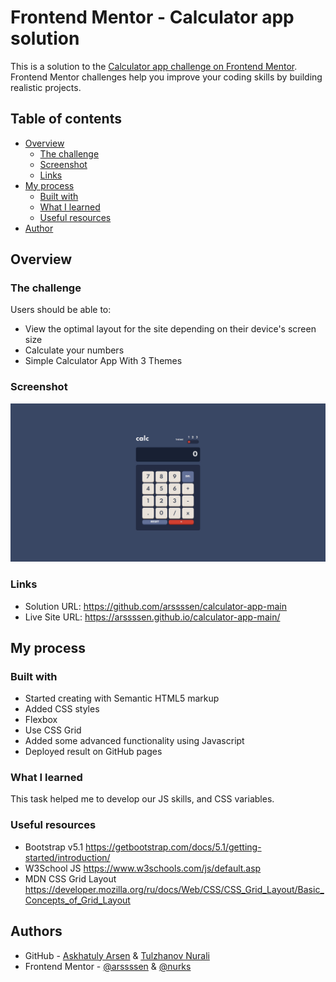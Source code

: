 # Frontend Mentor - Calculator app solution

This is a solution to the [Calculator app challenge on Frontend Mentor](https://www.frontendmentor.io/challenges/calculator-app-9lteq5N29). Frontend Mentor challenges help you improve your coding skills by building realistic projects. 

## Table of contents

- [Overview](#overview)
  - [The challenge](#the-challenge)
  - [Screenshot](#screenshot)
  - [Links](#links)
- [My process](#my-process)
  - [Built with](#built-with)
  - [What I learned](#what-i-learned)
  - [Useful resources](#useful-resources)
- [Author](#author)


## Overview

### The challenge

Users should be able to:

- View the optimal layout for the site depending on their device's screen size
- Calculate your numbers
- Simple Calculator App With 3 Themes

### Screenshot

![](./images/screenshot.jpg)

### Links

- Solution URL: https://github.com/arssssen/calculator-app-main
- Live Site URL: https://arssssen.github.io/calculator-app-main/

## My process

### Built with

- Started creating with Semantic HTML5 markup
- Added CSS styles
- Flexbox
- Use CSS Grid
- Added some advanced functionality using Javascript
- Deployed result on GitHub pages


### What I learned

This task helped me to develop our JS skills, and CSS variables.

### Useful resources


- Bootstrap v5.1 https://getbootstrap.com/docs/5.1/getting-started/introduction/
- W3School JS https://www.w3schools.com/js/default.asp
- MDN CSS Grid Layout https://developer.mozilla.org/ru/docs/Web/CSS/CSS_Grid_Layout/Basic_Concepts_of_Grid_Layout

## Authors

- GitHub - [Askhatuly Arsen](https://github.com/arssssen) & [Tulzhanov Nurali](https://github.com/nurks)
- Frontend Mentor - [@arssssen](https://www.frontendmentor.io/profile/arssssen) & [@nurks](https://www.frontendmentor.io/profile/nurks)
